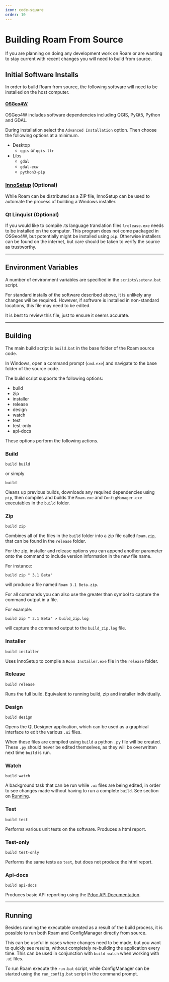 ```yaml
---
icon: code-square
order: 10
---
```


# Building Roam From Source

If you are planning on doing any development work on Roam or are wanting to stay current with recent changes you will need to build from source.

## Initial Software Installs

In order to build Roam from source, the following software will need to be installed on the host computer.

#### [OSGeo4W](https://trac.osgeo.org/osgeo4w/)

OSGeo4W includes software dependencies including QGIS, PyQt5, Python and GDAL.

During installation select the `Advanced Installation` option.  Then choose the following options at a minimum.

- Desktop
    - `qgis` or `qgis-ltr`
- Libs
    - `gdal`
    - `gdal-ecw`
    - `python3-pip`

### [InnoSetup](https://jrsoftware.org/isdl.php) (Optional)

While Roam can be distributed as a ZIP file, InnoSetup can be used to automate the process of building a Windows installer.

### Qt Linquist (Optional)

If you would like to compile .ts language translation files `lrelease.exe` needs to be installed on the computer.  This program does not come packaged in OSGeo4W, but potentially might be installed using `pip`.  Otherwise installers can be found on the internet, but care should be taken to verify the source as trustworthy.

---

## Environment Variables

A number of environment variables are specified in the `scripts\setenv.bat` script.

For standard installs of the software described above, it is unlikely any changes will be required.  However, if software is installed in non-standard locations, this file may need to be edited.

It is best to review this file, just to ensure it seems accurate.

---

## Building

The main build script is `build.bat` in the base folder of the Roam source code.

In Windows, open a command prompt (`cmd.exe`) and navigate to the base folder of the source code.

The build script supports the following options:

- build
- zip
- installer
- release
- design
- watch
- test
- test-only
- api-docs

These options perform the following actions.

### Build

    build build

or simply

    build

Cleans up previous builds, downloads any required dependencies using `pip`, then compiles and builds the `Roam.exe` and `ConfigManager.exe` executables in the `build` folder.

### Zip

    build zip

Combines all of the files in the `build` folder into a zip file called `Roam.zip`, that can be found in the `release` folder.

For the zip, installer and release options you can append another parameter onto the command to include version information in the new file name.

For instance:

    build zip " 3.1 Beta"

will produce a file named `Roam 3.1 Beta.zip`.

For all commands you can also use the greater than symbol to capture the command output in a file.

For example:

    build zip " 3.1 Beta" > build_zip.log

will capture the command output to the `build_zip.log` file.

### Installer

    build installer

Uses InnoSetup to compile a `Roam Installer.exe` file in the `release` folder.

### Release

    build release

Runs the full build.  Equivalent to running build, zip and installer individually.

### Design

    build design

Opens the Qt Designer application, which can be used as a graphical interface to edit the various `.ui` files.

When these files are compiled using `build` a python `.py` file will be created.  These `.py` should never be edited themselves, as they will be overwritten next time `build` is run.

### Watch

    build watch

A background task that can be run while `.ui` files are being edited, in order to see changes made without having to run a complete `build`.  See section on [Running](#Running).

### Test

    build test

Performs various unit tests on the software.  Produces a html report.

### Test-only

    build test-only

Performs the same tests as `test`, but does not produce the html report.

### Api-docs

    build api-docs

Produces basic API reporting using the [Pdoc API Documentation](https://pdoc.dev/).

---

## Running

Besides running the executable created as a result of the build process, it is possible to run both Roam and ConfigManager directly from source.

This can be useful in cases where changes need to be made, but you want to quickly see results, without completely re-building the application every time.  This can be used in conjunction with `build watch` when working with `.ui` files.

To run Roam execute the `run.bat` script, while ConfigManager can be started using the `run_config.bat` script in the command prompt.